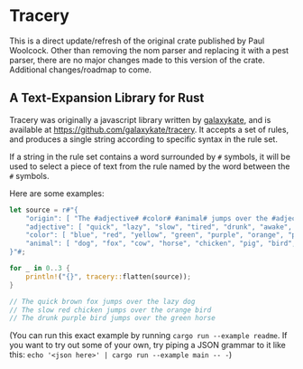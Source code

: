 # Tracery

This is a direct update/refresh of the original crate published by Paul Woolcock. Other than removing the nom parser and replacing it with a pest parser, there are no major changes made to this version of the crate. Additional changes/roadmap to come.

## A Text-Expansion Library for Rust

Tracery was originally a javascript library written by [galaxykate](https://github.com/galaxykate), and is available at <https://github.com/galaxykate/tracery>.
It accepts a set of rules, and produces a single string according to specific syntax in the rule set.

If a string in the rule set contains a word surrounded by `#` symbols, it will be used to select a piece of text from the rule named by the word between the `#` symbols.

Here are some examples:

```rust
let source = r#"{
    "origin": [ "The #adjective# #color# #animal# jumps over the #adjective# #animal#" ],
    "adjective": [ "quick", "lazy", "slow", "tired", "drunk", "awake", "frantic" ],
    "color": [ "blue", "red", "yellow", "green", "purple", "orange", "pink", "brown", "black", "white" ],
    "animal": [ "dog", "fox", "cow", "horse", "chicken", "pig", "bird", "fish" ]
}"#;

for _ in 0..3 {
    println!("{}", tracery::flatten(source));
}

// The quick brown fox jumps over the lazy dog
// The slow red chicken jumps over the orange bird
// The drunk purple bird jumps over the green horse
```

(You can run this exact example by running `cargo run --example readme`. If you want to try out some of your own, try piping a JSON grammar to it like this: `echo '<json here>' | cargo run --example main -- -`)
